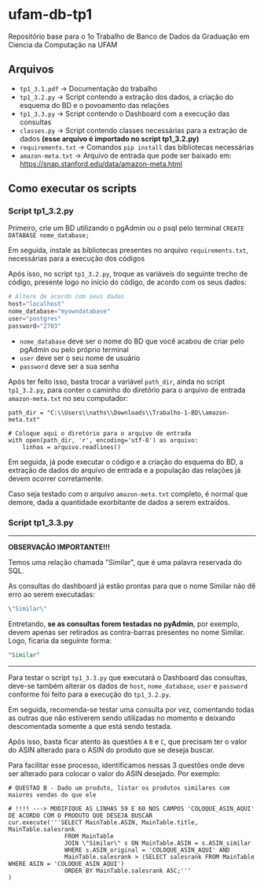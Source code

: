 # ufam-db-tp1

Repositório base para o 1o Trabalho de Banco de Dados da Graduação em Ciencia da Computação na UFAM

## Arquivos

- ```tp1_3.1.pdf``` -> Documentação do trabalho
- ```tp1_3.2.py``` -> Script contendo a extração dos dados, a criação do esquema do BD e o povoamento das relações
- ```tp1_3.3.py``` -> Script contendo o Dashboard com a execução das consultas
- ```classes.py``` -> Script contendo classes necessárias para a extração de dados **(esse arquivo é importado no script tp1_3.2.py)**
- ```requirements.txt``` -> Comandos ```pip install``` das bibliotecas necessárias
- ```amazon-meta.txt``` -> Arquivo de entrada que pode ser baixado em: https://snap.stanford.edu/data/amazon-meta.html

## Como executar os scripts

### Script tp1_3.2.py

Primeiro, crie um BD utilizando o pgAdmin ou o psql pelo terminal ```CREATE DATABASE nome_database;```

Em seguida, instale as bibliotecas presentes no arquivo ```requirements.txt```, necessárias para a execução dos códigos 

Após isso, no script ```tp1_3.2.py```, troque as variáveis do seguinte trecho de código, presente logo no início do código, de acordo com os seus dados:

```python
# Altere de acordo com seus dados
host="localhost"
nome_database="myowndatabase"
user="postgres"
password="2703"
```

- ```nome_database``` deve ser o nome do BD que você acabou de criar pelo pgAdmin ou pelo próprio terminal
- ```user``` deve ser o seu nome de usuário
- ```password``` deve ser a sua senha

Após ter feito isso, basta trocar a variável ```path_dir```, ainda no script ```tp1_3.2.py```, para conter o caminho do diretório para o arquivo de entrada ```amazon-meta.txt``` no seu computador:

```python3
path_dir = "C:\\Users\\naths\\Downloads\\Trabalho-1-BD\\amazon-meta.txt"

# Coloque aqui o diretório para o arquivo de entrada
with open(path_dir, 'r', encoding='utf-8') as arquivo:
    linhas = arquivo.readlines()
```

Em seguida, já pode executar o código e a criação do esquema do BD, a extração de dados do arquivo de entrada e a população das relações já devem ocorrer corretamente.

Caso seja testado com o arquivo ```amazon-meta.txt``` completo, é normal que demore, dada a quantidade exorbitante de dados a serem extraídos.

### Script tp1_3.3.py

-----------------------------------------------------

**OBSERVAÇÃO IMPORTANTE!!!**

Temos uma relação chamada "Similar", que é uma palavra reservada do SQL. 

As consultas do dashboard já estão prontas para que o nome Similar não dê erro ao serem executadas:

```python
\"Similar\"
```

Entretando, **se as consultas forem testadas no pyAdmin**, por exemplo, devem apenas ser retirados as contra-barras presentes no nome Similar. Logo, ficaria da seguinte forma:

```SQL
"Similar"
```
-----------------------------------------------------

Para testar o script ```tp1_3.3.py``` que executará o Dashboard das consultas, deve-se também alterar os dados de ```host```, ```nome_database```, ```user``` e ```password``` conforme foi feito para a execução do ```tp1_3.2.py```.  

Em seguida, recomenda-se testar uma consulta por vez, comentando todas as outras que não estiverem sendo utilizadas no momento e deixando descomentada somente a que está sendo testada.

Após isso, basta ficar atento às questões ```A``` ```B``` e ```C```, que precisam ter o valor do ASIN alterado para o ASIN do produto que se deseja buscar.

Para facilitar esse processo, identificamos nessas 3 questões onde deve ser alterado para colocar o valor do ASIN desejado. Por exemplo:

```python3
# QUESTAO B - Dado um produto, listar os produtos similares com maiores vendas do que ele

# !!!! ---> MODIFIQUE AS LINHAS 59 E 60 NOS CAMPOS 'COLOQUE_ASIN_AQUI' DE ACORDO COM O PRODUTO QUE DESEJA BUSCAR
cur.execute('''SELECT MainTable.ASIN, MainTable.title, MainTable.salesrank 
                FROM MainTable 
                JOIN \"Similar\" s ON MainTable.ASIN = s.ASIN_similar 
                WHERE s.ASIN_original = 'COLOQUE_ASIN_AQUI' AND 
                MainTable.salesrank > (SELECT salesrank FROM MainTable WHERE ASIN = 'COLOQUE_ASIN_AQUI')
                ORDER BY MainTable.salesrank ASC;'''
)
```
